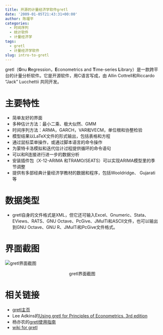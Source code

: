 ```yaml
---
title: 开源的计量经济学软件gretl
date: '2009-01-05T21:43:31+00:00'
author: 陈堰平
categories:
  - 时间序列
  - 统计软件
  - 计量经济学
tags:
  - gretl
  - 计量经济学软件
slug: intro-to-gretl
---
```


gretl（**G**nu **R**egression，**E**conometrics and **T**ime-series **L**ibrary）是一款跨平台的计量分析软件。它是开源软件，用C语言写成，由 Allin Cottrell和Riccardo “Jack” Lucchettii 共同开发。<!--more-->


# 主要特性

* 简单友好的界面
* 多种估计方法：最小二乘、极大似然、GMM
* 时间序列方法：ARMA，GARCH，VAR和VECM，单位根和协整检验
* 模型结果以LaTeX文件的形式输出，包括表格和方程
* 通过鼠标菜单操作，或通过脚本语言的命令操作
* 为蒙特卡洛模拟和迭代估计过程提供循环的命令语句
* 可以和R连接进行进一步的数据分析
* 安装插件包（X-12-ARIMA 和TRAMO/SEATS）可以实现ARIMA模型里的季节调整
* 提供有多部经典计量经济学教材的数据和程序，包括Wooldridge、 Gujarati 等

# 数据类型

* gretl自身的文件格式是XML，但它还可输入Excel、Gnumeric、Stata、EViews、RATS、GNU Octave、PcGive、JMulTi和ASCII文件，也可以输出到GNU Octave、GNU R、JMulTi和PcGive文件格式。

# 界面截图


![gretl界面截图](https://uploads.cosx.org/wp-content/uploads/2009/01/gretl_screenshot.jpg)
<p style="text-align: center;">gretl界面截图</p>

# 相关链接

* [gretl主页](http://gretl.sourceforge.net/)
* Lee Adkins的[Using gretl for Principles of Econometrics, 3rd edition](http://www.learneconometrics.com/gretl.html)
* 杨亦农的[gretl使用指南](http://yaya.it.cycu.edu.tw/gretl/)
* [wiki for gretl](http://en.wikipedia.org/wiki/Gretl)
